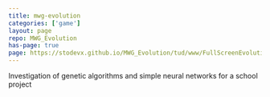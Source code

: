 ```yaml
---
title: mwg-evolution
categories: ['game']
layout: page
repo: MWG_Evolution
has-page: true
page: https://stodevx.github.io/MWG_Evolution/tud/www/FullScreenEvolution.html
---
```


Investigation of genetic algorithms and simple neural networks for a school project

